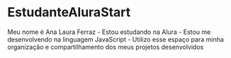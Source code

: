 # EstudanteAluraStart
Meu nome é Ana Laura Ferraz  - Estou estudando na Alura - Estou me desenvolvendo na linguagem JavaScript - Utilizo esse espaço para minha organização e compartilhamento dos meus projetos desenvolvidos
